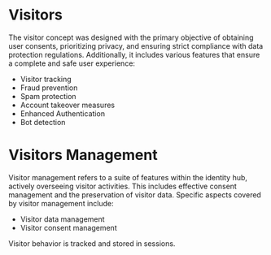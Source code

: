 # Visitors

The visitor concept was designed with the primary objective of obtaining user consents, prioritizing privacy, and ensuring strict compliance with data protection regulations. Additionally, it includes various features that ensure a complete and safe user experience:

- Visitor tracking 
- Fraud prevention 
- Spam protection 
- Account takeover measures
- Enhanced Authentication
- Bot detection

# Visitors Management

Visitor management refers to a suite of features within the identity hub, actively overseeing visitor activities. This includes effective consent management and the preservation of visitor data. Specific aspects covered by visitor management include:

- Visitor data management
- Visitor consent management

Visitor behavior is tracked and stored in sessions.





